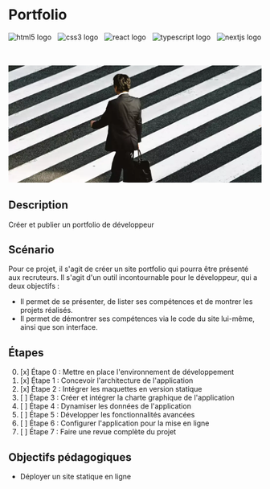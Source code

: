 # Portfolio

<div>
  <img src="https://img.shields.io/badge/HTML5-E34F26?logo=html5&logoColor=white&style=for-the-badge" height="30" alt="html5 logo"  />
  <img width="5" />
  <img src="https://img.shields.io/badge/CSS3-1572B6?logo=css3&logoColor=white&style=for-the-badge" height="30" alt="css3 logo"  />
  <img width="5" />
  <img src="https://img.shields.io/badge/React.js-20232A?logo=react&logoColor=61DAFB&style=for-the-badge" height="30" alt="react logo"  />
  <img width="5" />
  <img src="https://img.shields.io/badge/TypeScript-3178C6?logo=typescript&logoColor=white&style=for-the-badge" height="30" alt="typescript logo"  />
  <img width="5" />
  <img src="https://img.shields.io/badge/Next.js-000000?logo=next.js&logoColor=white&style=for-the-badge" height="30" alt="nextjs logo"  />
  <img width="5" />
</div>
<br>

![Illustration Portfolio](https://raw.githubusercontent.com/MarionCorvez/nina-carducci/main/assets/images/slider/ryoji-iwata-medium.webp)

## Description

Créer et publier un portfolio de développeur

## Scénario

Pour ce projet, il s'agit de créer un site portfolio qui pourra être présenté aux recruteurs. Il s'agit d'un outil incontournable pour le développeur, qui a deux objectifs :

- Il permet de se présenter, de lister ses compétences et de montrer les projets réalisés.
- Il permet de démontrer ses compétences via le code du site lui-même, ainsi que son interface.

## Étapes

0. [x] Étape 0 : Mettre en place l'environnement de développement
1. [x] Étape 1 : Concevoir l'architecture de l'application
2. [x] Étape 2 : Intégrer les maquettes en version statique
3. [ ] Étape 3 : Créer et intégrer la charte graphique de l'application
4. [ ] Étape 4 : Dynamiser les données de l'application
5. [ ] Étape 5 : Développer les fonctionnalités avancées
6. [ ] Étape 6 : Configurer l'application pour la mise en ligne
7. [ ] Étape 7 : Faire une revue complète du projet

## Objectifs pédagogiques

- Déployer un site statique en ligne
